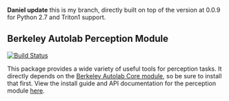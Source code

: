 **Daniel update** this is my branch, directly built on top of the version at 0.0.9 for Python 2.7
and Triton1 support.

## Berkeley Autolab Perception Module

[![Build Status](https://travis-ci.org/BerkeleyAutomation/perception.svg?branch=master)](https://travis-ci.org/BerkeleyAutomation/perception)

This package provides a wide variety of useful tools for perception tasks.
It directly depends on the [Berkeley Autolab Core
module](https://www.github.com/BerkeleyAutomation/autolab_core), so be sure to install
that first.
View the install guide and API documentation for the perception module
[here](https://BerkeleyAutomation.github.io/perception).
